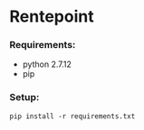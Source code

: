 # Rentepoint

### Requirements:
* python 2.7.12
* pip

### Setup:

~~~
pip install -r requirements.txt
~~~